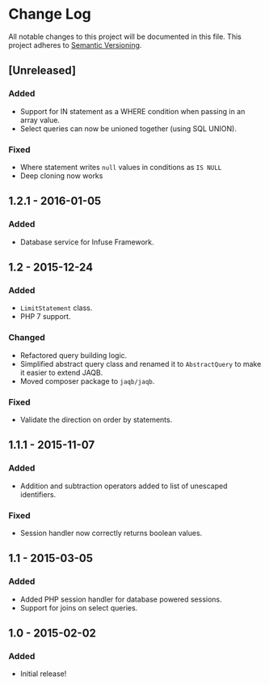 # Change Log
All notable changes to this project will be documented in this file.
This project adheres to [Semantic Versioning](http://semver.org/).

## [Unreleased]
### Added
- Support for IN statement as a WHERE condition when passing in an array value.
- Select queries can now be unioned together (using SQL UNION).

### Fixed
 - Where statement writes `null` values in conditions as `IS NULL`
 - Deep cloning now works

## 1.2.1 - 2016-01-05
### Added
- Database service for Infuse Framework.

## 1.2 - 2015-12-24
### Added
- `LimitStatement` class.
- PHP 7 support.

### Changed
- Refactored query building logic.
- Simplified abstract query class and renamed it to `AbstractQuery` to make it easier to extend JAQB.
- Moved composer package to `jaqb/jaqb`.

### Fixed
- Validate the direction on order by statements.

## 1.1.1 - 2015-11-07
### Added
- Addition and subtraction operators added to list of unescaped identifiers.

### Fixed
- Session handler now correctly returns boolean values.

## 1.1 - 2015-03-05
### Added
- Added PHP session handler for database powered sessions.
- Support for joins on select queries.

## 1.0 - 2015-02-02
### Added
- Initial release!
